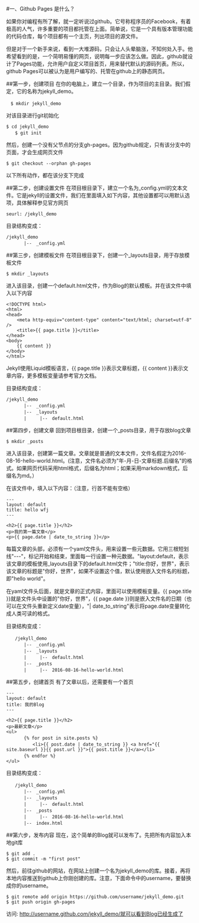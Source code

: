 #一、Github Pages 是什么？

如果你对编程有所了解，就一定听说过github。它号称程序员的Facebook，有着极高的人气，许多重要的项目都托管在上面。简单说，它是一个具有版本管理功能的代码仓库，每个项目都有一个主页，列出项目的源文件。

但是对于一个新手来说，看到一大堆源码，只会让人头晕脑涨，不知何处入手。他希望看到的是，一个简明易懂的网页，说明每一步应该怎么做。因此，github就设计了Pages功能，允许用户自定义项目首页，用来替代默认的源码列表。所以，github Pages可以被认为是用户编写的、托管在github上的静态网页。

##第一步，创建项目
在你的电脑上，建立一个目录，作为项目的主目录。我们假定，它的名称为jekyll_demo。
```
　$ mkdir jekyll_demo
```

对该目录进行git初始化
```
$ cd jekyll_demo
　　$ git init
```

然后，创建一个没有父节点的分支gh-pages。因为github规定，只有该分支中的页面，才会生成网页文件
```
$ git checkout --orphan gh-pages
```
以下所有动作，都在该分支下完成

##第二步，创建设置文件
在项目根目录下，建立一个名为_config.yml的文本文件。它是jekyll的设置文件，我们在里面填入如下内容，其他设置都可以用默认选项，具体解释参见官方网页
```
seurl: /jekyll_demo
```

目录结构变成：
```
/jekyll_demo
　　　　|--　_config.yml
```

##第三步，创建模板文件
在项目根目录下，创建一个_layouts目录，用于存放模板文件
```
$ mkdir _layouts
```

进入该目录，创建一个default.html文件，作为Blog的默认模板。并在该文件中填入以下内容
```
<!DOCTYPE html>
<html>
<head>
	<meta http-equiv="content-type" content="text/html; charset=utf-8" />
	<title>{{ page.title }}</title>
</head>
<body>
	{{ content }}
</body>
</html>
```
Jekyll使用Liquid模板语言，{{ page.title }}表示文章标题，{{ content }}表示文章内容，更多模板变量请参考官方文档。

目录结构变成：
```
/jekyll_demo
　　　　|--　_config.yml
　　　　|--　_layouts
　　　　|　　　|--　default.html
```

##第四步，创建文章
回到项目根目录，创建一个_posts目录，用于存放blog文章
```
$ mkdir _posts
```
进入该目录，创建第一篇文章。文章就是普通的文本文件，文件名假定为2016-08-16-hello-world.html。(注意，文件名必须为"年-月-日-文章标题.后缀名"的格式。如果网页代码采用html格式，后缀名为html；如果采用markdown格式，后缀名为md。）

在该文件中，填入以下内容：（注意，行首不能有空格）
```
---
layout: default
title: hello wfj
---

<h2>{{ page.title }}</h2>
<p>我的第一篇文章</p>
<p>{{ page.date | date_to_string }}</p>
```
每篇文章的头部，必须有一个yaml文件头，用来设置一些元数据。它用三根短划线"---"，标记开始和结束，里面每一行设置一种元数据。"layout:default，表示该文章的模板使用_layouts目录下的default.html文件；"title:你好，世界"，表示该文章的标题是"你好，世界"，如果不设置这个值，默认使用嵌入文件名的标题，即"hello world"。

在yaml文件头后面，就是文章的正式内容，里面可以使用模板变量。{{ page.title }}就是文件头中设置的"你好，世界"，{{ page.date }}则是嵌入文件名的日期（也可以在文件头重新定义date变量），"| date_to_string"表示将page.date变量转化成人类可读的格式。


目录结构变成：
```
　　/jekyll_demo
　　　　|--　_config.yml
　　　　|--　_layouts
　　　　|　　　|--　default.html 
　　　　|--　_posts
　　　　|　　　|--　2016-08-16-hello-world.html
```


##第五步，创建首页
有了文章以后，还需要有一个首页

```
---
layout: default
title: 我的Blog
---

<h2>{{ page.title }}</h2>
<p>最新文章</p>
<ul>
　　　　{% for post in site.posts %}
　　　　　　<li>{{ post.date | date_to_string }} <a href="{{ site.baseurl }}{{ post.url }}">{{ post.title }}</a></li>
　　　　{% endfor %}
</ul>
```

目录结构变成：
```
　　/jekyll_demo
　　　　|--　_config.yml
　　　　|--　_layouts
　　　　|　　　|--　default.html 
　　　　|--　_posts
　　　　|　　　|--　2016-08-16-hello-world.html
　　　　|--　index.html
```
##第六步，发布内容
现在，这个简单的Blog就可以发布了。先把所有内容加入本地git库

```
$ git add .
$ git commit -m "first post"
```

然后，前往github的网站，在网站上创建一个名为jekyll_demo的库。接着，再将本地内容推送到github上你刚创建的库。注意，下面命令中的username，要替换成你的username。

```
$ git remote add origin https://github.com/username/jekyll_demo.git
$ git push origin gh-pages
```
访问: http://username.github.com/jekyll_demo/就可以看到Blog已经生成了
